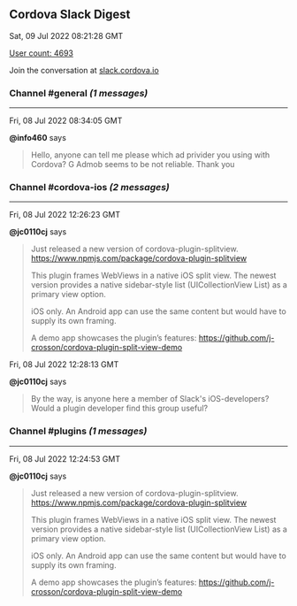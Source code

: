 ## Cordova Slack Digest
Sat, 09 Jul 2022 08:21:28 GMT

[User count: 4693](https://cordova.slack.com/)


Join the conversation at [slack.cordova.io](http://slack.cordova.io/)

### __Channel #general__ _(1 messages)_
---

Fri, 08 Jul 2022 08:34:05 GMT

__@info460__ says 
> Hello, anyone can tell me please which ad privider you using with Cordova? G Admob seems to be not reliable. Thank you
> 

### __Channel #cordova-ios__ _(2 messages)_
---

Fri, 08 Jul 2022 12:26:23 GMT

__@jc0110cj__ says 
> Just released a new version of cordova-plugin-splitview.
> <https://www.npmjs.com/package/cordova-plugin-splitview>
> 
> This plugin frames WebViews in a native iOS split view.
> The newest version provides a native sidebar-style list (UICollectionView List) as a primary view option.
> 
> iOS only. An Android app can use the same content but would have to supply its own framing.
> 
> A demo app showcases the plugin’s features:
> <https://github.com/j-crosson/cordova-plugin-split-view-demo>
> 

Fri, 08 Jul 2022 12:28:13 GMT

__@jc0110cj__ says 
> By the way, is anyone here a member of Slack's iOS-developers?  Would a plugin developer find this group useful?
> 

### __Channel #plugins__ _(1 messages)_
---

Fri, 08 Jul 2022 12:24:53 GMT

__@jc0110cj__ says 
> Just released a new version of cordova-plugin-splitview.
> <https://www.npmjs.com/package/cordova-plugin-splitview>
> 
> This plugin frames WebViews in a native iOS split view.
> The newest version provides a native sidebar-style list (UICollectionView List) as a primary view option.
> 
> iOS only. An Android app can use the same content but would have to supply its own framing.
> 
> A demo app showcases the plugin’s features:
> <https://github.com/j-crosson/cordova-plugin-split-view-demo>
> 
